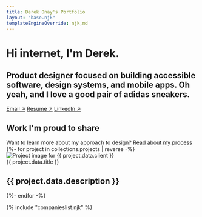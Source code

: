 ```yaml
---
title: Derek Onay's Portfolio
layout: "base.njk"
templateEngineOverride: njk,md
---
```


<!-- Portfolios should highlight challenges you faced, how you collaborated with others, what you learned, and the personal/business/end-user impact of your work. -->
<div class="hero-top fade-in">

# Hi internet, I'm Derek. 
## Product designer focused on building accessible software, design systems, and mobile apps. Oh yeah, and I love a good pair of adidas sneakers.
<div class="choose-adventure">
    <a href="mailto:derek.onay@gmail.com">Email &#8599;</a>
    <a target="_blank" href="/assets/Resume-2024.pdf" download="DerekOnay-Resume.pdf">Resume &#8599;</a>
    <a target="_blank" href="https://www.linkedin.com/in/derek-onay/">LinkedIn &#8599;</a>
    <!-- <a href="/" class="button-inverse">experience the chaos</a> -->
</div>
</div>


<div id="projects" name="projects" class="project-container fade-in">
    <div class="top">
        <h2>Work I'm proud to share</h2>
        <span style="color: var(--font-secondary);">Want to learn more about my approach to design? <a href="/process">Read about my process</a></span>
    </div>
    <section>
        <div class="projects-grid">
            {%- for project in collections.projects | reverse -%}
                <div id="{{ project.data.client}}" class="project-card" role="button" tabindex="0" onclick="location.href='{{project.url}}'">
                    <div class="image-wrap">
                        <img alt="Project image for {{ project.data.client }}" class="project-image" src="/assets/projects/{{ project.data.client }}/{{ project.data.image }}" />
                    </div>
                    <!-- <div class="icon">
                        <img src="/assets/logos/{{ project.data.logo }}" alt="{{ project.data.title }} app icon">    
                    </div> -->
                    <div class="title">{{ project.data.title }}</div>
                    <h2>{{ project.data.description }}</h2>
                </div>
            {%- endfor -%}
        </div>
    </section>

{% include "companieslist.njk" %}
</div>

<!-- Testimonials Add in eventually -->





